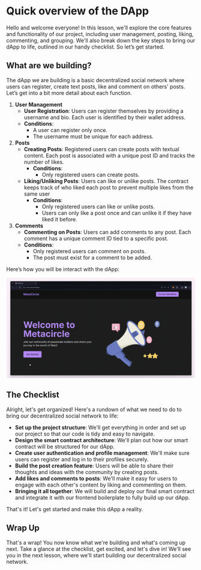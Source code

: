 # Quick overview of the DApp

Hello and welcome everyone! In this lesson, we'll explore the core features and functionality of our project, including user management, posting, liking, commenting, and grouping. We'll also break down the key steps to bring our dApp to life, outlined in our handy checklist. So let’s get started.

## What are we building?

The dApp we are building is a basic decentralized social network where users can register, create text posts, like and comment on others' posts. Let’s get into a bit more detail about each function. 

1. **User Management**
    - **User Registration**: Users can register themselves by providing a username and bio. Each user is identified by their wallet address.
    - **Conditions**:
        - A user can register only once.
        - The username must be unique for each address.
2. **Posts**
    - **Creating Posts**: Registered users can create posts with textual content. Each post is associated with a unique post ID and tracks the number of likes.
        - **Conditions**:
            - Only registered users can create posts.
    - **Liking/Unliking Posts**: Users can like or unlike posts. The contract keeps track of who liked each post to prevent multiple likes from the same user
        - **Conditions**:
            - Only registered users can like or unlike posts.
            - Users can only like a post once and can unlike it if they have liked it before.
3. **Comments**
    - **Commenting on Posts**: Users can add comments to any post. Each comment has a unique comment ID tied to a specific post.
    - **Conditions**:
        - Only registered users can comment on posts.
        - The post must exist for a comment to be added.

Here’s how you will be interact with the dApp:

![01.gif](https://github.com/0xmetaschool/Learning-Projects/blob/main/assests_for_all/core-c5-build-decentralized-sm-dapp/2.%20Quick%20overview%20of%20the%20DApp/01.gif?raw=true)

## The Checklist

Alright, let's get organized! Here's a rundown of what we need to do to bring our decentralized social network to life:

- **Set up the project structure**: We'll get everything in order and set up our project so that our code is tidy and easy to navigate.
- **Design the smart contract architecture**: We'll plan out how our smart contract will be structured for our dApp.
- **Create user authentication and profile management**: We'll make sure users can register and log in to their profiles securely.
- **Build the post creation feature**: Users will be able to share their thoughts and ideas with the community by creating posts.
- **Add likes and comments to posts**: We'll make it easy for users to engage with each other's content by liking and commenting on them.
- **Bringing it all together**: We will build and deploy our final smart contract and integrate it with our frontend boilerplate to fully build up our dApp.

That's it! Let's get started and make this dApp a reality.

## Wrap Up

That's a wrap! You now know what we're building and what's coming up next. Take a glance at the checklist, get excited, and let's dive in! We'll see you in the next lesson, where we'll start building our decentralized social network.